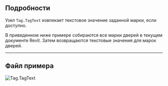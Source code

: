 ## Подробности
Узел `Tag.TagText` извлекает текстовое значение заданной марки, если доступно.

В приведенном ниже примере собираются все марки дверей в текущем документе Revit. Затем возвращаются текстовые значения для марок дверей.
___
## Файл примера

![Tag.TagText](./Revit.Elements.Tag.TagText_img.jpg)
